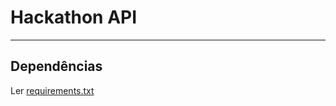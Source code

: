 Hackathon API
============
 
 
***

Dependências
------------

Ler [requirements.txt](requirements.txt) 
